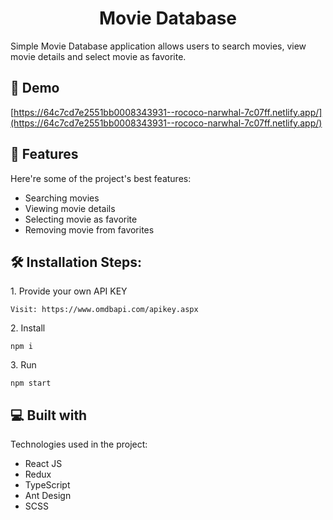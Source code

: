 <h1 align="center" id="title">Movie Database</h1>

<p id="description">Simple Movie Database application allows users to search movies, view movie details and select movie as favorite.</p>

<h2>🚀 Demo</h2>

[https://64c7cd7e2551bb0008343931--rococo-narwhal-7c07ff.netlify.app/](https://64c7cd7e2551bb0008343931--rococo-narwhal-7c07ff.netlify.app/)

<h2>🧐 Features</h2>

Here're some of the project's best features:

- Searching movies
- Viewing movie details
- Selecting movie as favorite
- Removing movie from favorites

<h2>🛠️ Installation Steps:</h2>

<p>1. Provide your own API KEY</p>

```
Visit: https://www.omdbapi.com/apikey.aspx
```

<p>2. Install</p>

```
npm i
```

<p>3. Run</p>

```
npm start
```

<h2>💻 Built with</h2>

Technologies used in the project:

- React JS
- Redux
- TypeScript
- Ant Design
- SCSS
